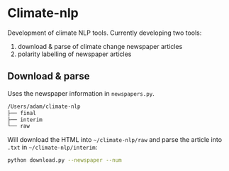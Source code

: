 # Climate-nlp

Development of climate NLP tools.  Currently developing two tools:
1. download & parse of climate change newspaper articles
2. polarity labelling of newspaper articles

## Download & parse

Uses the newspaper information in `newspapers.py`.

```bash
/Users/adam/climate-nlp
├── final
├── interim
└── raw
```

Will download the HTML into `~/climate-nlp/raw` and parse the article into `.txt` in `~/climate-nlp/interim`:

```bash
python download.py --newspaper --num
```

